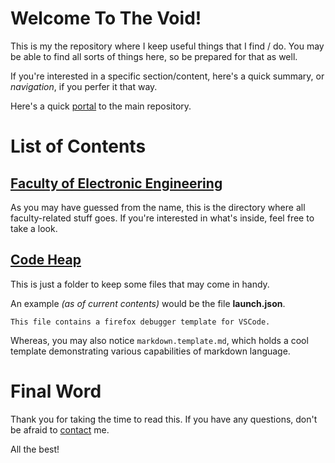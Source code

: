 
# Welcome To The Void!

This is my the repository where I keep useful things that I find / do. 
You may be able to find all sorts of things here, so be prepared for that as well.

If you're interested in a specific section/content, here's a quick summary, or *navigation*, if you perfer it that way.

Here's a quick [portal](https://github.com/kilex00/kilex00.github.io/tree/master) to the main repository.

# List of Contents

## [Faculty of Electronic Engineering](https://github.com/kilex00/kilex00.github.io/tree/master/Faculty%20of%20Electronic%20Engineering)

As you may have guessed from the name, this is the directory where all faculty-related stuff goes. If you're interested in what's inside, feel free to take a look.

## [Code Heap](https://github.com/kilex00/kilex00.github.io/tree/master/Code%20Heap)

This is just a folder to keep some files that may come in handy.


An example *(as of current contents)* would be the file **launch.json**.

	This file contains a firefox debugger template for VSCode.

Whereas, you may also notice `markdown.template.md`, which holds a cool template demonstrating various capabilities of markdown language.


# Final Word

Thank you for taking the time to read this. If you have any questions, don't be afraid to [contact](mailto:it.kristijan.jovic@gmail.com?subject=Github%20Contact%20Redirect) me.

All the best!
